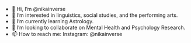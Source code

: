 - 👋 Hi, I’m @nikainverse
- 👀 I’m interested in linguistics, social studies, and the performing arts.
- 🌱 I’m currently learning Astrology.
- 💞️ I’m looking to collaborate on Mental Health and Psychology Research.
- 📫 How to reach me: Instagram: @nikainverse

<!---
nikainverse/nikainverse is a ✨ special ✨ repository because its `README.md` (this file) appears on your GitHub profile.
You can click the Preview link to take a look at your changes.
--->

